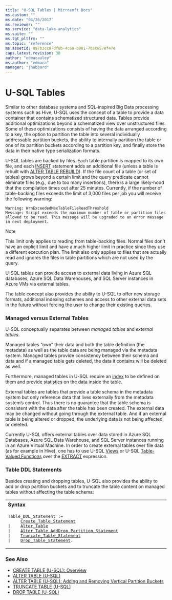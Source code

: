 ```yaml
---
title: "U-SQL Tables | Microsoft Docs"
ms.custom: ""
ms.date: "04/26/2017"
ms.reviewer: ""
ms.service: "data-lake-analytics"
ms.suite: ""
ms.tgt_pltfrm: ""
ms.topic: "reference"
ms.assetid: 8a7b3cc8-df8b-4c6a-b981-7d8c657ef47e
caps.latest.revision: 30
author: "edmacauley"
ms.author: "edmaca"
manager: "jhubbard"
---
```

# U-SQL Tables
Similar to other database systems and SQL-inspired Big Data processing systems such as Hive, U-SQL uses the concept of a table to provide a data container that contains schematized structured data. Tables provide additional optimizations beyond a schematized view over unstructured files. Some of these optimizations consists of having the data arranged according to a key, the option to partition the table into several individually addressable partition buckets, the ability to internally partition the table or one of its partition buckets according to a partition key, and finally store the data in their native type serialization formats.   

U-SQL tables are backed by files. Each table partition is mapped to its own file, and each [INSERT](insert-u-sql.md) statement adds an additional file (unless a table is rebuilt with [ALTER TABLE REBUILD](alter-table-u-sql.md)).  If the file count of a table (or set of tables) grows beyond a certain limit and the query predicate cannot eliminate files (e.g., due to too many insertions), there is a large likely-hood that the compilation times out after 25 minutes.  Currently, if the number of table-backing files exceeds the limit of 3,000 files per job you will receive the following warning:

```   
Warning: WrnExceededMaxTableFileReadThreshold  
Message: Script exceeds the maximum number of table or partition files allowed to be read. This message will be upgraded to an error message in next deployment.
```
> [!NOTE]
> This limit only applies to reading from table-backing files. Normal files don't have an explicit limit and have a much higher limit in practice since they use a different execution plan. The limit also only applies to files that are actually read and ignores the files in table partitions which are not used by the query.
  
U-SQL tables can provide access to external data living in Azure SQL databases, Azure SQL Data Warehouses, and SQL Server instances in Azure VMs via external tables.  
  
The table concept also provides the ability to U-SQL to offer new storage formats, additional indexing schemes and access to other external data sets in the future without forcing the user to change their existing queries.  
  
### Managed versus External Tables <a name="man_ext_tabls"></a>   
U-SQL conceptually separates between *managed tables* and *external tables*.  
  
Managed tables “own” their data and both the table definition (the metadata) as well as the table data are being managed via the metadata system. Managed tables provide consistency between their schema and data and if a managed table gets deleted, the data it contains will be deleted as well.  
  
Furthermore, managed tables in U-SQL require an [index](u-sql-indexes.md) to be defined on them and provide [statistics](u-sql-statistics.md) on the data inside the table.  
  
External tables are tables that provide a table schema in the metadata system but only reference data that lives externally from the metadata system’s control. Thus there is no guarantee that the table schema is consistent with the data after the table has been created. The external data may be changed without going through the external table. And if an external table is being altered or dropped, the underlying data is not being affected or deleted.  
  
Currently U-SQL offers external tables over data stored in Azure SQL Databases, Azure SQL Data Warehouse, and SQL Server instances running in an Azure Virtual Machine. In order to create external tables over file data (as for example in Hive), one has to use U-SQL [Views](u-sql-views.md) or U-SQL [Table-Valued Functions](u-sql-functions.md) over the [EXTRACT](extract-expression-u-sql.md) expression.  
  
### Table DDL Statements    
Besides creating and dropping tables, U-SQL also provides the ability to add or drop partition buckets and to truncate the table content on managed tables without affecting the table schema:  

<table><th align="left">Syntax</th><tr><td><pre>
Table_DDL_Statement :=                                                                                   
     <a href="create-table-u-sql-overview.md">Create_Table_Statement</a>  
|    <a href="alter-table-u-sql.md">Alter_Table</a>    
|    <a href="alter-table-u-sql-adding-and-removing-vertical-partition-buckets.md">Alter_Table_AddDrop_Partition_Statement</a>  
|    <a href="truncate-table-u-sql.md">Truncate_Table_Statement</a>
|    <a href="drop-table-u-sql.md">Drop_Table_Statement</a>.
</pre></td></tr></table>
  
### See Also  
* [CREATE TABLE (U-SQL): Overview](create-table-u-sql-overview.md)
* [ALTER TABLE (U-SQL)](alter-table-u-sql.md)
* [ALTER TABLE (U-SQL): Adding and Removing Vertical Partition Buckets](alter-table-u-sql-adding-and-removing-vertical-partition-buckets.md)
* [TRUNCATE TABLE (U-SQL)](truncate-table-u-sql.md)
* [DROP TABLE (U-SQL)](drop-table-u-sql.md)

